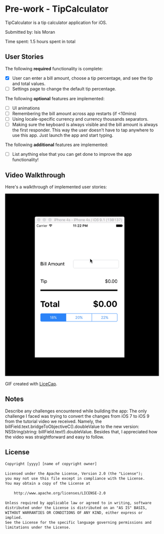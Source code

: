 # Pre-work - TipCalculator

TipCalculator is a tip calculator application for iOS.

Submitted by: Isis Moran

Time spent: 1.5 hours spent in total

## User Stories

The following **required** functionality is complete:

* [x] User can enter a bill amount, choose a tip percentage, and see the tip and total values.
* [ ] Settings page to change the default tip percentage.

The following **optional** features are implemented:
* [ ] UI animations
* [ ] Remembering the bill amount across app restarts (if <10mins)
* [ ] Using locale-specific currency and currency thousands separators.
* [ ] Making sure the keyboard is always visible and the bill amount is always the first responder. This way the user doesn't have to tap anywhere to use this app. Just launch the app and start typing.

The following **additional** features are implemented:

- [ ] List anything else that you can get done to improve the app functionality!

## Video Walkthrough 

Here's a walkthrough of implemented user stories:

![Walkthrough](BasicTipCalculatorRecord.gif)

GIF created with [LiceCap](http://www.cockos.com/licecap/).

## Notes

Describe any challenges encountered while building the app:
The only challenge I faced was trying to convert the changes from iOS 7 to iOS 9 from the tutorial video
we received. Namely, the billField.text.bridgeToObjectiveC().doubleValue to the new version:
NSString(string: billField.text!).doubleValue. Besides that, I appreciated how the video was straightforward and 
easy to follow. 

## License

    Copyright [yyyy] [name of copyright owner]

    Licensed under the Apache License, Version 2.0 (the "License");
    you may not use this file except in compliance with the License.
    You may obtain a copy of the License at

        http://www.apache.org/licenses/LICENSE-2.0

    Unless required by applicable law or agreed to in writing, software
    distributed under the License is distributed on an "AS IS" BASIS,
    WITHOUT WARRANTIES OR CONDITIONS OF ANY KIND, either express or implied.
    See the License for the specific language governing permissions and
    limitations under the License.
